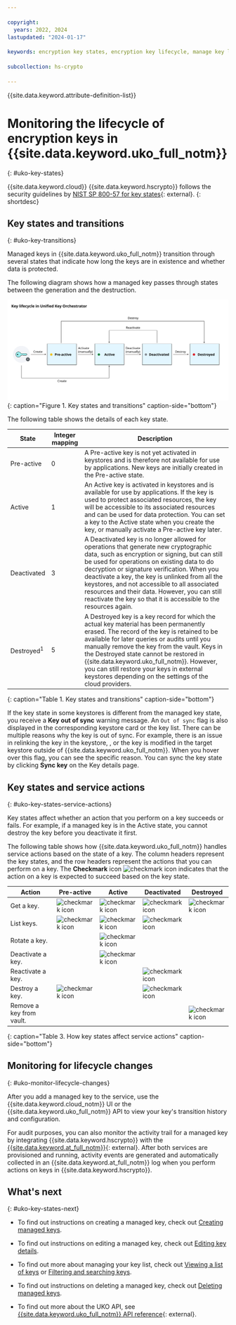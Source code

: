 ```yaml
---

copyright:
  years: 2022, 2024
lastupdated: "2024-01-17"

keywords: encryption key states, encryption key lifecycle, manage key lifecycle, Unified Key Orchestrator, UKO keys

subcollection: hs-crypto

---
```



{{site.data.keyword.attribute-definition-list}}




# Monitoring the lifecycle of encryption keys in {{site.data.keyword.uko_full_notm}}
{: #uko-key-states}

{{site.data.keyword.cloud}} {{site.data.keyword.hscrypto}} follows the security guidelines by [NIST SP 800-57 for key states](https://www.nist.gov/publications/recommendation-key-management-part-1-general-0){: external}.
{: shortdesc}

## Key states and transitions
{: #uko-key-transitions}

Managed keys in {{site.data.keyword.uko_full_notm}} transition through several states that indicate how long the keys are in existence and whether data is protected.

The following diagram shows how a managed key passes through states between the generation and the destruction.


![Key states and transitions](/images/uko-key-states.svg "Key states and transitions"){: caption="Figure 1. Key states and transitions" caption-side="bottom"}



The following table shows the details of each key state.

| State       | Integer mapping | Description |
|-------------|-----------------|-------------|
| Pre-active  |        0        | A Pre-active key is not yet activated in keystores and is therefore not available for use by applications. New keys are initially created in the Pre-active state. |
| Active      |        1        | An Active key is activated in keystores and is available for use by applications. If the key is used to protect associated resources, the key will be accessible to its associated resources and can be used for data protection. You can set a key to the Active state when you create the key, or manually activate a Pre-active key later. |
| Deactivated |        3        | A Deactivated key is no longer allowed for operations that generate new cryptographic data, such as encryption or signing, but can still be used for operations on existing data to do decryption or signature verification. When you deactivate a key, the key is unlinked from all the keystores, and not accessible to all associated resources and their data. However, you can still reactivate the key so that it is accessible to the resources again. |
| Destroyed<sup>1</sup>   |        5        | A Destroyed key is a key record for which the actual key material has been permanently erased. The record of the key is retained to be available for later queries or audits until you manually remove the key from the vault. Keys in the Destroyed state cannot be restored in {{site.data.keyword.uko_full_notm}}. However, you can still restore your keys in external keystores depending on the settings of the cloud providers. |
{: caption="Table 1. Key states and transitions" caption-side="bottom"}

If the key state in some keystores is different from the managed key state, you receive a **Key out of sync** warning message. An `Out of sync` flag is also displayed in the corresponding keystore card or the key list. There can be multiple reasons why the key is out of sync. For example, there is an issue in relinking the key in the keystore, , or the key is modified in the target keystore outside of {{site.data.keyword.uko_full_notm}}. When you hover over this flag, you can see the specific reason. You can sync the key state by clicking **Sync key** on the Key details page.

## Key states and service actions
{: #uko-key-states-service-actions}

Key states affect whether an action that you perform on a key succeeds or fails. For example, if a managed key is in the Active state, you cannot destroy the key before you deactivate it first.

The following table shows how {{site.data.keyword.uko_full_notm}} handles service actions based on the state of a key. The column headers represent the key states, and the row headers represent the actions that you can perform on a key. The **Checkmark** icon ![checkmark icon](../icons/checkmark-icon.svg "Checkmark") indicates that the action on a key is expected to succeed based on the key state.

| Action | Pre-active | Active | Deactivated | Destroyed |
| ------ | ------ | ---------- | ----------- | --------- |
| Get a key. | ![checkmark icon](../icons/checkmark-icon.svg "Checkmark") | ![checkmark icon](../icons/checkmark-icon.svg "Checkmark") | ![checkmark icon](../icons/checkmark-icon.svg "Checkmark") |![checkmark icon](../icons/checkmark-icon.svg "Checkmark")|
| List keys. | ![checkmark icon](../icons/checkmark-icon.svg "Checkmark") | ![checkmark icon](../icons/checkmark-icon.svg "Checkmark") | ![checkmark icon](../icons/checkmark-icon.svg "Checkmark") |   |
| Rotate a key. |   | ![checkmark icon](../icons/checkmark-icon.svg "Checkmark")  |    |    |
| Deactivate a key. |  | ![checkmark icon](../icons/checkmark-icon.svg "Checkmark") |     |   |
| Reactivate a key. |     |     | ![checkmark icon](../icons/checkmark-icon.svg "Checkmark") |   |
| Destroy a key. | ![checkmark icon](../icons/checkmark-icon.svg "Checkmark") |  | ![checkmark icon](../icons/checkmark-icon.svg "Checkmark") |   |
| Remove a key from vault. |     |     |     | ![checkmark icon](../icons/checkmark-icon.svg "Checkmark") |
{: caption="Table 3. How key states affect service actions" caption-side="bottom"}



## Monitoring for lifecycle changes
{: #uko-monitor-lifecycle-changes}

After you add a managed key to the service, use the {{site.data.keyword.cloud_notm}} UI or the {{site.data.keyword.uko_full_notm}} API to view your key's transition history and configuration.

For audit purposes, you can also monitor the activity trail for a managed key by integrating {{site.data.keyword.hscrypto}} with the [{{site.data.keyword.at_full_notm}}](/docs/activity-tracker?topic=activity-tracker-getting-started){: external}. After both services are provisioned and running, activity events are generated and automatically collected in an {{site.data.keyword.at_full_notm}} log when you perform actions on keys in {{site.data.keyword.hscrypto}}.


## What's next
{: #uko-key-states-next}

- To find out instructions on creating a managed key, check out [Creating managed keys](/docs/hs-crypto?topic=hs-crypto-create-managed-keys).

- To find out instructions on editing a managed key, check out [Editing key details](/docs/hs-crypto?topic=hs-crypto-edit-kms-keys).
  
- To find out more about managing your key list, check out [Viewing a list of keys](/docs/hs-crypto?topic=hs-crypto-view-key-list) or [Filtering and searching keys](/docs/hs-crypto?topic=hs-crypto-search-key-list).

- To find out instructions on deleting a managed key, check out [Deleting managed keys](/docs/hs-crypto?topic=hs-crypto-delete-managed-keys).

 
- To find out more about the UKO API, see [{{site.data.keyword.uko_full_notm}} API reference](/apidocs/uko){: external}. 





